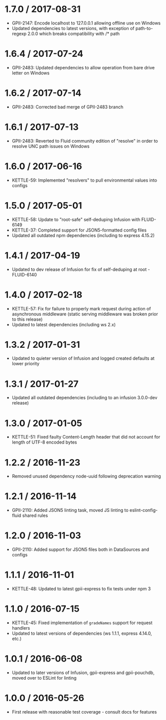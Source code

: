 1.7.0 / 2017-08-31
==================

* GPII-2147: Encode localhost to 127.0.0.1 allowing offline use on Windows
* Updated dependencies to latest versions, with exception of path-to-regexp 2.0.0 which breaks compatibility with /* path

1.6.4 / 2017-07-24
==================

* GPII-2483: Updated dependencies to allow operation from bare drive letter on Windows

1.6.2 / 2017-07-14
==================

* GPII-2483: Corrected bad merge of GPII-2483 branch

1.6.1 / 2017-07-13
==================

* GPII-2483: Reverted to Fluid community edition of "resolve" in order to resolve UNC path issues on Windows

1.6.0 / 2017-06-16
==================

* KETTLE-59: Implemented "resolvers" to pull environmental values into configs

1.5.0 / 2017-05-01
==================

* KETTLE-58: Update to "root-safe" self-deduping Infusion with FLUID-6149
* KETTLE-37: Completed support for JSON5-formatted config files
* Updated all outdated npm dependencies (including to express 4.15.2)

1.4.1 / 2017-04-19
==================

* Updated to dev release of Infusion for fix of self-deduping at root - FLUID-6140

1.4.0 / 2017-02-18
==================

* KETTLE-57: Fix for failure to properly mark request during action of asynchronous middleware (static serving
middleware was broken prior to this release)
* Updated to latest dependencies (including ws 2.x)

1.3.2 / 2017-01-31
==================

* Updated to quieter version of Infusion and logged created defaults at lower priority

1.3.1 / 2017-01-27
==================

* Updated all outdated dependencies (including to an infusion 3.0.0-dev release)

1.3.0 / 2017-01-05
==================

* KETTLE-51: Fixed faulty Content-Length header that did not account for length of UTF-8 encoded bytes

1.2.2 / 2016-11-23
==================

* Removed unused dependency node-uuid following deprecation warning

1.2.1 / 2016-11-14
==================

* GPII-2110: Added JSON5 linting task, moved JS linting to eslint-config-fluid shared rules

1.2.0 / 2016-11-03
==================

* GPII-2110: Added support for JSON5 files both in DataSources and configs 

1.1.1 / 2016-11-01
==================

* KETTLE-48: Updated to latest gpii-express to fix tests under npm 3

1.1.0 / 2016-07-15
==================

* KETTLE-45: Fixed implementation of `gradeNames` support for request handlers
* Updated to latest versions of dependencies (ws 1.1.1, express 4.14.0, etc.)

1.0.1 / 2016-06-08
==================

* Updated to later versions of Infusion, gpii-express and gpii-pouchdb, moved over to ESLint for linting

1.0.0 / 2016-05-26
==================

* First release with reasonable test coverage - consult docs for features
